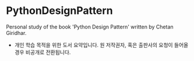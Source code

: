 # PythonDesignPattern
Personal study of the book 'Python Design Pattern' written by Chetan Giridhar.

* 개인 학습 목적을 위한 도서 요약입니다. 원 저작권자, 혹은 출판사의 요청이 들어올 경우 비공개로 전환됩니다.
